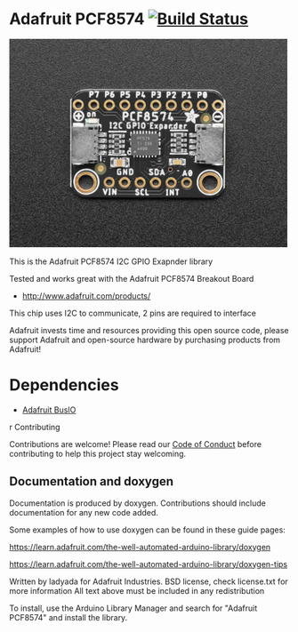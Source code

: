 # Adafruit PCF8574 [![Build Status](https://github.com/adafruit/Adafruit_PCF8574/workflows/Arduino%20Library%20CI/badge.svg)](https://github.com/adafruit/Adafruit_PCF8574/actions)

<a href="https://www.adafruit.com/products/"><img src="assets/board.jpg?raw=true" width="500px"></a>

This is the Adafruit PCF8574 I2C GPIO Exapnder library

Tested and works great with the Adafruit PCF8574 Breakout Board 
* http://www.adafruit.com/products/

This chip uses I2C to communicate, 2 pins are required to interface

Adafruit invests time and resources providing this open source code, please support Adafruit and open-source hardware by purchasing products from Adafruit!

# Dependencies
 * [Adafruit BusIO](https://github.com/adafruit/Adafruit_BusIO)

r Contributing

Contributions are welcome! Please read our [Code of Conduct](https://github.com/adafruit/Adafruit_DS3502/blob/master/CODE_OF_CONDUCT.md>)
before contributing to help this project stay welcoming.

## Documentation and doxygen
Documentation is produced by doxygen. Contributions should include documentation for any new code added.

Some examples of how to use doxygen can be found in these guide pages:

https://learn.adafruit.com/the-well-automated-arduino-library/doxygen

https://learn.adafruit.com/the-well-automated-arduino-library/doxygen-tips

Written by ladyada for Adafruit Industries.
BSD license, check license.txt for more information
All text above must be included in any redistribution

To install, use the Arduino Library Manager and search for "Adafruit PCF8574" and install the library.
